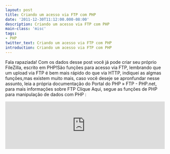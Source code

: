 ```yaml
---
layout: post
title: Criando um acesso via FTP com PHP
date: '2011-12-30T11:12:00.000-08:00'
description: Criando um acesso via FTP com PHP
main-class: 'misc'
tags:
- PHP
twitter_text: Criando um acesso via FTP com PHP
introduction: Criando um acesso via FTP com PHP
---
```

Fala rapaziada! Com os dados desse post você já pode criar seu próprio FileZilla, escrito em PHP!São funções para acesso via FTP, lembrando que um upload via FTP é bem mais rápido do que via HTTP, indiquei as algmas funções,mas existem muito mais, caso você deseje se apronfundar nesse assunto, leia a própria documentação do Portal do PHP » FTP - PHP.net, para mais informações sobre FTP Clique Aqui, segue as funções de PHP para manipulação de dados com PHP :
<iframe src="http://pastebin.com/raw/r01Cdfxw" style="border:none;width:100%;"><iframe>
Infromações rápidas e preciosas, espero que gostem e comentem!
